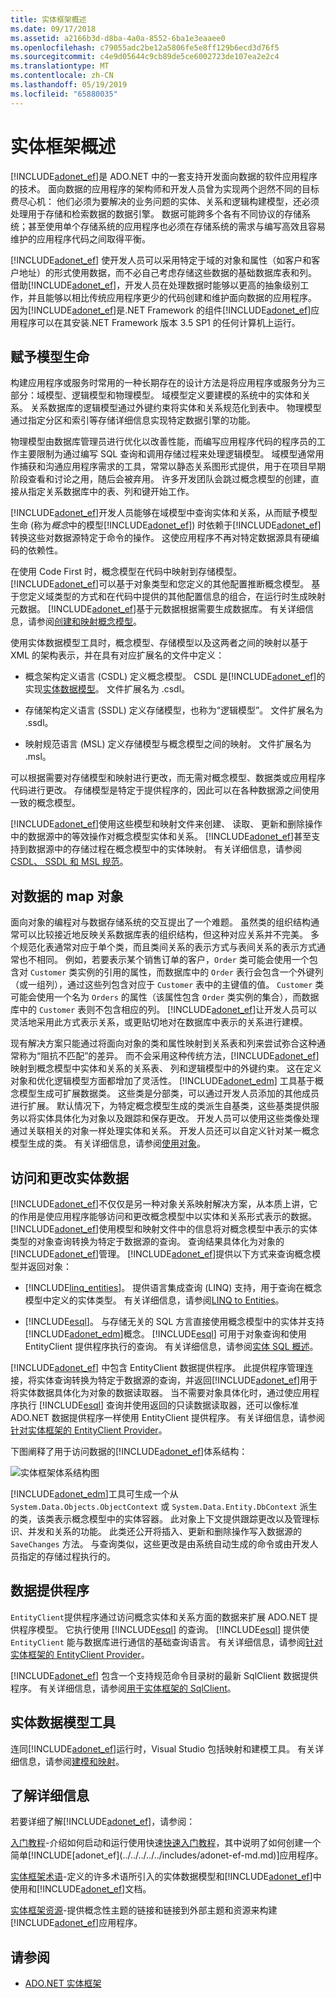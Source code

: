 ```yaml
---
title: 实体框架概述
ms.date: 09/17/2018
ms.assetid: a2166b3d-d8ba-4a0a-8552-6ba1e3eaaee0
ms.openlocfilehash: c79055adc2be12a5806fe5e8ff129b6ecd3d76f5
ms.sourcegitcommit: c4e9d05644c9cb89de5ce6002723de107ea2e2c4
ms.translationtype: MT
ms.contentlocale: zh-CN
ms.lasthandoff: 05/19/2019
ms.locfileid: "65880035"
---
```

# <a name="entity-framework-overview"></a>实体框架概述

[!INCLUDE[adonet_ef](../../../../../includes/adonet-ef-md.md)]是 ADO.NET 中的一套支持开发面向数据的软件应用程序的技术。 面向数据的应用程序的架构师和开发人员曾为实现两个迥然不同的目标费尽心机： 他们必须为要解决的业务问题的实体、关系和逻辑构建模型，还必须处理用于存储和检索数据的数据引擎。 数据可能跨多个各有不同协议的存储系统；甚至使用单个存储系统的应用程序也必须在存储系统的需求与编写高效且容易维护的应用程序代码之间取得平衡。

[!INCLUDE[adonet_ef](../../../../../includes/adonet-ef-md.md)] 使开发人员可以采用特定于域的对象和属性（如客户和客户地址）的形式使用数据，而不必自己考虑存储这些数据的基础数据库表和列。 借助[!INCLUDE[adonet_ef](../../../../../includes/adonet-ef-md.md)]，开发人员在处理数据时能够以更高的抽象级别工作，并且能够以相比传统应用程序更少的代码创建和维护面向数据的应用程序。 因为[!INCLUDE[adonet_ef](../../../../../includes/adonet-ef-md.md)]是.NET Framework 的组件[!INCLUDE[adonet_ef](../../../../../includes/adonet-ef-md.md)]应用程序可以在其安装.NET Framework 版本 3.5 SP1 的任何计算机上运行。

## <a name="give-life-to-models"></a>赋予模型生命
 构建应用程序或服务时常用的一种长期存在的设计方法是将应用程序或服务分为三部分：域模型、逻辑模型和物理模型。 域模型定义要建模的系统中的实体和关系。 关系数据库的逻辑模型通过外键约束将实体和关系规范化到表中。 物理模型通过指定分区和索引等存储详细信息实现特定数据引擎的功能。

 物理模型由数据库管理员进行优化以改善性能，而编写应用程序代码的程序员的工作主要限制为通过编写 SQL 查询和调用存储过程来处理逻辑模型。 域模型通常用作捕获和沟通应用程序需求的工具，常常以静态关系图形式提供，用于在项目早期阶段查看和讨论之用，随后会被弃用。 许多开发团队会跳过概念模型的创建，直接从指定关系数据库中的表、列和键开始工作。

 [!INCLUDE[adonet_ef](../../../../../includes/adonet-ef-md.md)]开发人员能够在域模型中查询实体和关系，从而赋予模型生命 (称为*概念*中的模型[!INCLUDE[adonet_ef](../../../../../includes/adonet-ef-md.md)]) 时依赖于[!INCLUDE[adonet_ef](../../../../../includes/adonet-ef-md.md)]转换这些对数据源特定于命令的操作。 这使应用程序不再对特定数据源具有硬编码的依赖性。

 在使用 Code First 时，概念模型在代码中映射到存储模型。 [!INCLUDE[adonet_ef](../../../../../includes/adonet-ef-md.md)]可以基于对象类型和您定义的其他配置推断概念模型。 基于您定义域类型的方式和在代码中提供的其他配置信息的组合，在运行时生成映射元数据。 [!INCLUDE[adonet_ef](../../../../../includes/adonet-ef-md.md)]基于元数据根据需要生成数据库。 有关详细信息，请参阅[创建和映射概念模型](https://go.microsoft.com/fwlink/?LinkID=235382)。

 使用实体数据模型工具时，概念模型、存储模型以及这两者之间的映射以基于 XML 的架构表示，并在具有对应扩展名的文件中定义：

- 概念架构定义语言 (CSDL) 定义概念模型。 CSDL 是[!INCLUDE[adonet_ef](../../../../../includes/adonet-ef-md.md)]的实现[实体数据模型](../../../../../docs/framework/data/adonet/entity-data-model.md)。 文件扩展名为 .csdl。

- 存储架构定义语言 (SSDL) 定义存储模型，也称为“逻辑模型”。 文件扩展名为 .ssdl。

- 映射规范语言 (MSL) 定义存储模型与概念模型之间的映射。 文件扩展名为 .msl。

可以根据需要对存储模型和映射进行更改，而无需对概念模型、数据类或应用程序代码进行更改。 存储模型是特定于提供程序的，因此可以在各种数据源之间使用一致的概念模型。

[!INCLUDE[adonet_ef](../../../../../includes/adonet-ef-md.md)]使用这些模型和映射文件来创建、 读取、 更新和删除操作中的数据源中的等效操作对概念模型实体和关系。 [!INCLUDE[adonet_ef](../../../../../includes/adonet-ef-md.md)]甚至支持到数据源中的存储过程在概念模型中的实体映射。 有关详细信息，请参阅[CSDL、 SSDL 和 MSL 规范](../../../../../docs/framework/data/adonet/ef/language-reference/csdl-ssdl-and-msl-specifications.md)。

## <a name="map-objects-to-data"></a>对数据的 map 对象
 面向对象的编程对与数据存储系统的交互提出了一个难题。 虽然类的组织结构通常可以比较接近地反映关系数据库表的组织结构，但这种对应关系并不完美。 多个规范化表通常对应于单个类，而且类间关系的表示方式与表间关系的表示方式通常也不相同。 例如，若要表示某个销售订单的客户，`Order` 类可能会使用一个包含对 `Customer` 类实例的引用的属性，而数据库中的 `Order` 表行会包含一个外键列（或一组列），通过这些列包含对应于 `Customer` 表中的主键值的值。 `Customer` 类可能会使用一个名为 `Orders` 的属性（该属性包含 `Order` 类实例的集合），而数据库中的 `Customer` 表则不包含相应的列。 [!INCLUDE[adonet_ef](../../../../../includes/adonet-ef-md.md)]让开发人员可以灵活地采用此方式表示关系，或更贴切地对在数据库中表示的关系进行建模。

 现有解决方案只能通过将面向对象的类和属性映射到关系表和列来尝试弥合这种通常称为“阻抗不匹配”的差异。 而不会采用这种传统方法，[!INCLUDE[adonet_ef](../../../../../includes/adonet-ef-md.md)]映射到概念模型中实体和关系的关系表、 列和逻辑模型中的外键约束。 这在定义对象和优化逻辑模型方面都增加了灵活性。 [!INCLUDE[adonet_edm](../../../../../includes/adonet-edm-md.md)] 工具基于概念模型生成可扩展数据类。 这些类是分部类，可以通过开发人员添加的其他成员进行扩展。 默认情况下，为特定概念模型生成的类派生自基类，这些基类提供服务以将实体具体化为对象以及跟踪和保存更改。 开发人员可以使用这些类像处理通过关联相关的对象一样处理实体和关系。 开发人员还可以自定义针对某一概念模型生成的类。 有关详细信息，请参阅[使用对象](../../../../../docs/framework/data/adonet/ef/working-with-objects.md)。

## <a name="access-and-change-entity-data"></a>访问和更改实体数据

[!INCLUDE[adonet_ef](../../../../../includes/adonet-ef-md.md)]不仅仅是另一种对象关系映射解决方案，从本质上讲，它的作用是使应用程序能够访问和更改概念模型中以实体和关系形式表示的数据。 [!INCLUDE[adonet_ef](../../../../../includes/adonet-ef-md.md)]使用模型和映射文件中的信息将对概念模型中表示的实体类型的对象查询转换为特定于数据源的查询。 查询结果具体化为对象的[!INCLUDE[adonet_ef](../../../../../includes/adonet-ef-md.md)]管理。 [!INCLUDE[adonet_ef](../../../../../includes/adonet-ef-md.md)]提供以下方式来查询概念模型并返回对象：

- [!INCLUDE[linq_entities](../../../../../includes/linq-entities-md.md)]。 提供语言集成查询 (LINQ) 支持，用于查询在概念模型中定义的实体类型。 有关详细信息，请参阅[LINQ to Entities](../../../../../docs/framework/data/adonet/ef/language-reference/linq-to-entities.md)。

- [!INCLUDE[esql](../../../../../includes/esql-md.md)]。 与存储无关的 SQL 方言直接使用概念模型中的实体并支持[!INCLUDE[adonet_edm](../../../../../includes/adonet-edm-md.md)]概念。 [!INCLUDE[esql](../../../../../includes/esql-md.md)] 可用于对象查询和使用 EntityClient 提供程序执行的查询。 有关详细信息，请参阅[实体 SQL 概述](../../../../../docs/framework/data/adonet/ef/language-reference/entity-sql-overview.md)。

[!INCLUDE[adonet_ef](../../../../../includes/adonet-ef-md.md)] 中包含 EntityClient 数据提供程序。 此提供程序管理连接，将实体查询转换为特定于数据源的查询，并返回[!INCLUDE[adonet_ef](../../../../../includes/adonet-ef-md.md)]用于将实体数据具体化为对象的数据读取器。 当不需要对象具体化时，通过使应用程序执行 [!INCLUDE[esql](../../../../../includes/esql-md.md)] 查询并使用返回的只读数据读取器，还可以像标准 ADO.NET 数据提供程序一样使用 EntityClient 提供程序。 有关详细信息，请参阅[针对实体框架的 EntityClient Provider](../../../../../docs/framework/data/adonet/ef/entityclient-provider-for-the-entity-framework.md)。

下图阐释了用于访问数据的[!INCLUDE[adonet_ef](../../../../../includes/adonet-ef-md.md)]体系结构：

![实体框架体系结构图](../../../../../docs/framework/data/adonet/ef/media/wd-efarchdiagram.gif "wd_EFArchDiagram")

[!INCLUDE[adonet_edm](../../../../../includes/adonet-edm-md.md)]工具可生成一个从 `System.Data.Objects.ObjectContext` 或 `System.Data.Entity.DbContext` 派生的类，该类表示概念模型中的实体容器。 此对象上下文提供跟踪更改以及管理标识、并发和关系的功能。 此类还公开将插入、更新和删除操作写入数据源的 `SaveChanges` 方法。 与查询类似，这些更改是由系统自动生成的命令或由开发人员指定的存储过程执行的。

## <a name="data-providers"></a>数据提供程序

`EntityClient`提供程序通过访问概念实体和关系方面的数据来扩展 ADO.NET 提供程序模型。 它执行使用 [!INCLUDE[esql](../../../../../includes/esql-md.md)] 的查询。 [!INCLUDE[esql](../../../../../includes/esql-md.md)] 提供使 `EntityClient` 能与数据库进行通信的基础查询语言。 有关详细信息，请参阅[针对实体框架的 EntityClient Provider](../../../../../docs/framework/data/adonet/ef/entityclient-provider-for-the-entity-framework.md)。

[!INCLUDE[adonet_ef](../../../../../includes/adonet-ef-md.md)] 包含一个支持规范命令目录树的最新 SqlClient 数据提供程序。 有关详细信息，请参阅[用于实体框架的 SqlClient](../../../../../docs/framework/data/adonet/ef/sqlclient-for-the-entity-framework.md)。

## <a name="entity-data-model-tools"></a>实体数据模型工具

连同[!INCLUDE[adonet_ef](../../../../../includes/adonet-ef-md.md)]运行时，Visual Studio 包括映射和建模工具。 有关详细信息，请参阅[建模和映射](../../../../../docs/framework/data/adonet/ef/modeling-and-mapping.md)。

## <a name="learn-more"></a>了解详细信息

若要详细了解[!INCLUDE[adonet_ef](../../../../../includes/adonet-ef-md.md)]，请参阅：

[入门教程](../../../../../docs/framework/data/adonet/ef/getting-started.md)-介绍如何启动和运行使用快速[快速入门教程](https://docs.microsoft.com/previous-versions/dotnet/netframework-4.0/bb399182(v=vs.100))，其中说明了如何创建一个简单[!INCLUDE[adonet_ef](../../../../../includes/adonet-ef-md.md)]应用程序。

[实体框架术语](../../../../../docs/framework/data/adonet/ef/terminology.md)-定义的许多术语所引入的实体数据模型和[!INCLUDE[adonet_ef](../../../../../includes/adonet-ef-md.md)]中使用和[!INCLUDE[adonet_ef](../../../../../includes/adonet-ef-md.md)]文档。

[实体框架资源](../../../../../docs/framework/data/adonet/ef/resources.md)-提供概念性主题的链接和链接到外部主题和资源来构建[!INCLUDE[adonet_ef](../../../../../includes/adonet-ef-md.md)]应用程序。

## <a name="see-also"></a>请参阅

- [ADO.NET 实体框架](../../../../../docs/framework/data/adonet/ef/index.md)
